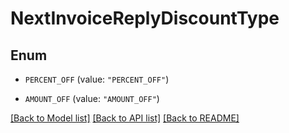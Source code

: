 # NextInvoiceReplyDiscountType

## Enum


* `PERCENT_OFF` (value: `"PERCENT_OFF"`)

* `AMOUNT_OFF` (value: `"AMOUNT_OFF"`)


[[Back to Model list]](../README.md#documentation-for-models) [[Back to API list]](../README.md#documentation-for-api-endpoints) [[Back to README]](../README.md)



